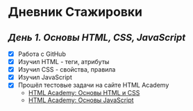 # Дневник Стажировки 
## _День 1. Основы HTML, CSS, JavaScript_
 - [X] Работа с GitHub  
 - [X] Изучил HTML - теги, атрибуты
 - [X] Изучил CSS - свойства, правила
 - [X] Изучил JavaScript
 - [X] Прошёл тестовые задачи на сайте HTML Academy 
    + [HTML Academy: Основы HTML и CSS ](https://htmlacademy.ru/courses/297/run/1)
    + [HTML Academy: Основы JavaScript ](https://htmlacademy.ru/courses/343)
